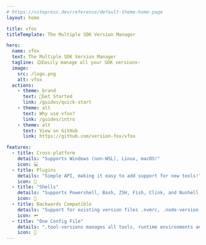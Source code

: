 ```yaml
---
# https://vitepress.dev/reference/default-theme-home-page
layout: home

title: vfox
titleTemplate: The Multiple SDK Version Manager

hero:
  name: vfox
  text: The Multiple SDK Version Manager
  tagline: 😉Easily manage all your SDK versions~
  image:
    src: /logo.png
    alt: vfox
  actions:
    - theme: brand
      text: 👋Get Started
      link: /guides/quick-start
    - theme: alt
      text: Why use vfox?
      link: /guides/intro
    - theme: alt
      text: View on GitHub
      link: https://github.com/version-fox/vfox

features:
  - title: Cross-platform
    details: "Supports Windows (non-WSL), Linux, macOS!"
    icon: 💻
  - title: Plugins
    details: "Simple API, making it easy to add support for new tools!"
    icon: 🔌
  - title: "Shells"
    details: "Supports Powershell, Bash, ZSH, Fish, Clink, and Nushell, with autocomplete feature."
    icon: 🐚
  - title: Backwards Compatible
    details: "Support for existing version files .nvmrc, .node-version, .sdkmanrc for smooth migration!"
    icon: ⏮
  - title: "One Config File"
    details: ".tool-versions manages all tools, runtime environments and their versions."
    icon: 📄
---
```



<style>
:root {
  --vp-home-hero-name-color: transparent;
  --vp-home-hero-name-background: -webkit-linear-gradient(120deg, #fd9620 26%, #ab7c44);
  --vp-home-hero-image-background-image: linear-gradient(30deg, #fa9943, #eeecec);
  --vp-home-hero-image-filter: blur(44px);
}

@media (min-width: 640px) {
  :root {
    --vp-home-hero-image-filter: blur(56px);
  }
}

@media (min-width: 960px) {
  :root {
    --vp-home-hero-image-filter: blur(68px);
  }
}
</style>

